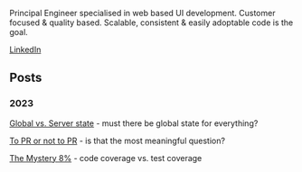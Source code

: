 Principal Engineer specialised in web based UI development. Customer focused & quality based. Scalable, consistent & easily adoptable code is the goal.

[LinkedIn](https://www.linkedin.com/in/ian-huet-bbb2aa4/)

## Posts

### 2023

[Global vs. Server state](https://journal.huet.info/global_vs_server_state) - must there be global state for everything?

[To PR or not to PR](https://journal.huet.info/to_pr_or_not_to_pr) - is that the most meaningful question?

[The Mystery 8%](https://journal.huet.info/mystery_8_percent) - code coverage vs. test coverage

